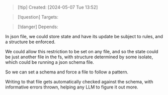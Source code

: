 
>[!tip] Created: [2024-05-07 Tue 13:52]

>[!question] Targets: 

>[!danger] Depends: 

In json file, we could store state and have its update be subject to rules, and a structure be enforced.

We could allow this restriction to be set on any file, and so the state could be just another file in the fs, with structure determined by some isolate, which could be running a json schema file.

So we can set a schema and force a file to follow a pattern.

Writing to that file gets automatically checked against the schema, with informative errors thrown, helping any LLM to figure it out more.